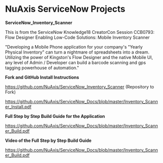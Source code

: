 # NuAxis ServiceNow Projects

**ServiceNow_Inventory_Scanner**

This is from the ServiceNow Knowledge18 CreatorCon Session CCB0793: Flow Designer Enabling Low-Code Solutions: Mobile Inventory Scanner

"Developing a Mobile Phone application for your company's "Yearly Physical Inventory" can turn a nightmare of spreadsheets into a dream. Utilizing the power of Kingston's Flow Designer and the native Mobile UI, any level of Admin / Developer can build a barcode scanning and gps tagging powerhouse of automation."

**Fork and GitHub Install Instructions**

https://github.com/NuAxis/ServiceNow_Inventory_Scanner (Repository to Fork)

https://github.com/NuAxis/ServiceNow_Docs/blob/master/Inventory_Scanner_Install.pdf

**Full Step by Step Build Guide for the Application**

https://github.com/NuAxis/ServiceNow_Docs/blob/master/Inventory_Scanner_Build.pdf

**Video of the Full Step by Step Build Guide**

https://github.com/NuAxis/ServiceNow_Docs/blob/master/Inventory_Scanner_Build.pdf
